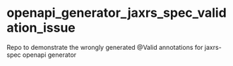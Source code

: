 # openapi_generator_jaxrs_spec_validation_issue
Repo to demonstrate the wrongly generated @Valid annotations for jaxrs-spec openapi generator